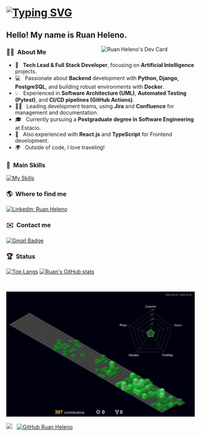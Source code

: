 # [![Typing SVG](https://readme-typing-svg.herokuapp.com/?color=00FF00&size=30&duration=10000&center=true&vCenter=true&width=1000&lines=Ruan+Heleno;Tech+Lead+%26+Backend+Developer+(Python%2FDjango);Building+Scalable+Solutions+with+AI)](https://git.io/typing-svg)

## Hello! My name is Ruan Heleno.

<img align="right" src="https://api.daily.dev/devcards/6aeeca3c8b334bc49aeecd9b7757be47.png?r=vul" width="250" alt="Ruan Heleno's Dev Card"/>

### :man_technologist: &nbsp;About Me

-   🚀 &nbsp; **Tech Lead & Full Stack Developer**, focusing on **Artificial Intelligence** projects.
-   💻 &nbsp; Passionate about **Backend** development with **Python, Django, PostgreSQL**, and building robust environments with **Docker**.
-   💡 &nbsp; Experienced in **Software Architecture (UML)**, **Automated Testing (Pytest)**, and **CI/CD pipelines (GitHub Actions)**.
-   👨‍💻 &nbsp; Leading development teams, using **Jira** and **Confluence** for management and documentation.
-   🎓 &nbsp; Currently pursuing a **Postgraduate degree in Software Engineering** at Estácio.
-   🔧 &nbsp; Also experienced with **React.js** and **TypeScript** for Frontend development.
-   🌍 &nbsp; Outside of code, I love traveling!

### :rocket: &nbsp;**Main Skills**

[![My Skills](https://skillicons.dev/icons?i=python,django,postgresql,redis,docker,git,github,githubactions,nginx,react,typescript,javascript,html,css,mysql,linux,vscode,jira,confluence,postman&perline=7)](https://skillicons.dev/icons?i=python,django,postgresql,redis,docker,git,github,githubactions,nginx,react,typescript,javascript,html,css,mysql,linux,vscode,postman)
<!-- Removed Celery as icon might not be available on skillicons.dev -->
<!-- Pytest doesn't have a standard icon on skillicons.dev, but it's mentioned in the text -->

### :earth_americas: &nbsp;**Where to find me**

[![Linkedin: Ruan Heleno](https://img.shields.io/badge/-LinkedIn-blue?style=flat-square&logo=Linkedin&logoColor=white&link=https://www.linkedin.com/in/ruanheleno/)](https://www.linkedin.com/in/ruanheleno/)
<!-- Changed skill icon to a more standard/professional badge -->

### ✉️ &nbsp;**Contact me**

[![Gmail Badge](https://img.shields.io/badge/Gmail-D14836?style=for-the-badge&logo=gmail&logoColor=white&link=mailto:ruanheleno.dev@gmail.com)](mailto:ruanheleno.dev@gmail.com)
<!-- Email confirmed with the resume -->

### :trophy: &nbsp;Status

<!-- Kept the stats you already had, they update automatically -->
[![Top Langs](https://github-readme-stats.vercel.app/api/top-langs/?username=ruanheleno&layout=compact&langs_count=6&theme=dracula)](https://github.com/RuanHeleno) <!-- Increased langs_count to 6 -->
[![Ruan's GitHub stats](https://github-readme-stats.vercel.app/api?username=ruanheleno&show_icons=true&count_private=true&theme=dracula)](https://github.com/RuanHeleno)

<br />

<!-- Kept the visuals you already had -->
![](./profile-3d-contrib/profile-night-green.svg)

![](https://komarev.com/ghpvc/?username=RuanHeleno&color=006bed) &nbsp;
[![GitHub Ruan Heleno]( https://img.shields.io/github/followers/RuanHeleno?label=follow&style=social)](https://github.com/RuanHeleno)


<!-- ![Snake animation](https://github.com/RuanHeleno/RuanHeleno/blob/output/github-contribution-grid-snake.svg) -->
<!-- Kept commented out -->
